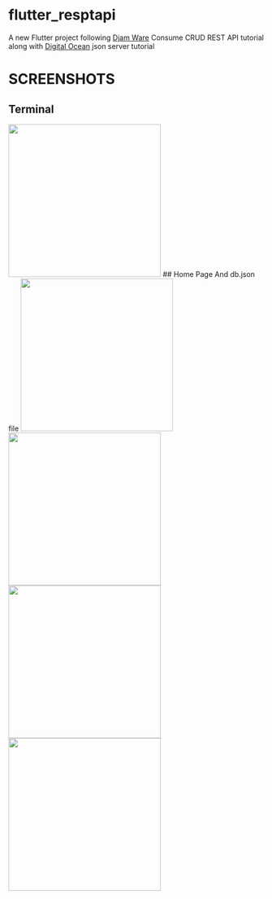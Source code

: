 # flutter_resptapi

A new Flutter project following <a href="https://www.djamware.com/post/5f308ef7185c336b811b362a/flutter-tutorial-consume-crud-rest-api-android-and-ios-apps?ref=morioh.com#list-data">Djam Ware</a> Consume CRUD REST API tutorial along with <a href="https://www.digitalocean.com/community/tutorials/json-server">Digital Ocean</a> json server tutorial

# SCREENSHOTS
## Terminal
<img src="https://user-images.githubusercontent.com/100727442/224798477-17e9861a-6c85-42de-8813-ea93840b10ee.png" width="300" />
## Home Page And db.json file
<img src="https://user-images.githubusercontent.com/100727442/224798705-8182b3e4-bc1b-4177-a203-de0e561089b7.png" width="300" />
<img src="" width="300" />
<img src="" width="300" />
<img src="" width="300" />
